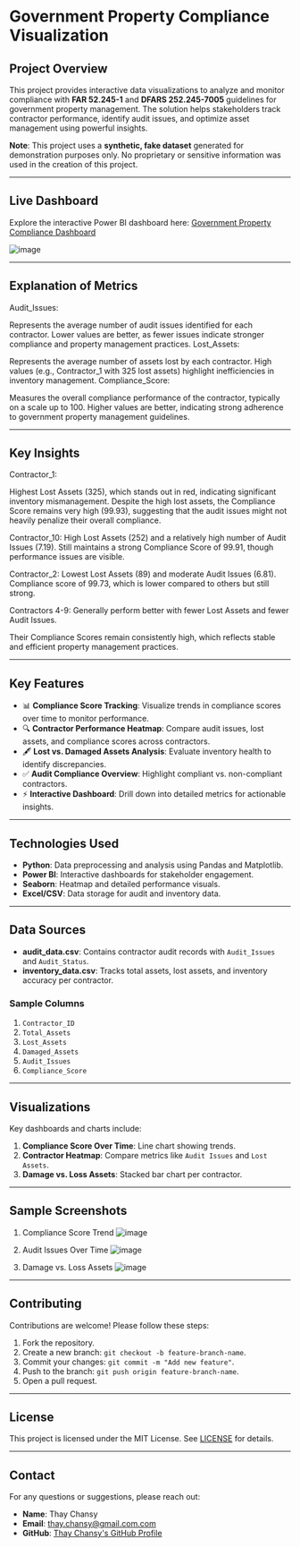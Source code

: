 # **Government Property Compliance Visualization**

## **Project Overview**  
This project provides interactive data visualizations to analyze and monitor compliance with **FAR 52.245-1** and **DFARS 252.245-7005** guidelines for government property management. The solution helps stakeholders track contractor performance, identify audit issues, and optimize asset management using powerful insights.

**Note**: This project uses a **synthetic, fake dataset** generated for demonstration purposes only. No proprietary or sensitive information was used in the creation of this project.

---

## **Live Dashboard**  
Explore the interactive Power BI dashboard here: [Government Property Compliance Dashboard](https://govtpropertycompliance.powerappsportals.com/)

![image](https://github.com/user-attachments/assets/d77d3b70-a286-4d2f-8c33-6ecadc909dfd)

---
## **Explanation of Metrics**
Audit_Issues:

Represents the average number of audit issues identified for each contractor.
Lower values are better, as fewer issues indicate stronger compliance and property management practices.
Lost_Assets:

Represents the average number of assets lost by each contractor.
High values (e.g., Contractor_1 with 325 lost assets) highlight inefficiencies in inventory management.
Compliance_Score:

Measures the overall compliance performance of the contractor, typically on a scale up to 100.
Higher values are better, indicating strong adherence to government property management guidelines.

---

## **Key Insights**
Contractor_1:

Highest Lost Assets (325), which stands out in red, indicating significant inventory mismanagement.
Despite the high lost assets, the Compliance Score remains very high (99.93), suggesting that the audit issues might not heavily penalize their overall compliance.

Contractor_10: High Lost Assets (252) and a relatively high number of Audit Issues (7.19).
Still maintains a strong Compliance Score of 99.91, though performance issues are visible.

Contractor_2: Lowest Lost Assets (89) and moderate Audit Issues (6.81).
Compliance score of 99.73, which is lower compared to others but still strong.

Contractors 4-9: Generally perform better with fewer Lost Assets and fewer Audit Issues.

Their Compliance Scores remain consistently high, which reflects stable and efficient property management practices.

---

## **Key Features**  
- 📊 **Compliance Score Tracking**: Visualize trends in compliance scores over time to monitor performance.  
- 🔍 **Contractor Performance Heatmap**: Compare audit issues, lost assets, and compliance scores across contractors.  
- 🖋 **Lost vs. Damaged Assets Analysis**: Evaluate inventory health to identify discrepancies.  
- ✅ **Audit Compliance Overview**: Highlight compliant vs. non-compliant contractors.  
- ⚡ **Interactive Dashboard**: Drill down into detailed metrics for actionable insights.  

---

## **Technologies Used**  
- **Python**: Data preprocessing and analysis using Pandas and Matplotlib.  
- **Power BI**: Interactive dashboards for stakeholder engagement.  
- **Seaborn**: Heatmap and detailed performance visuals.  
- **Excel/CSV**: Data storage for audit and inventory data.  

---

## **Data Sources**  
- **audit_data.csv**: Contains contractor audit records with `Audit_Issues` and `Audit_Status`.  
- **inventory_data.csv**: Tracks total assets, lost assets, and inventory accuracy per contractor.

### **Sample Columns**  
1. `Contractor_ID`  
2. `Total_Assets`  
3. `Lost_Assets`  
4. `Damaged_Assets`  
5. `Audit_Issues`  
6. `Compliance_Score`  

---

## **Visualizations**  
Key dashboards and charts include:  
1. **Compliance Score Over Time**: Line chart showing trends.  
2. **Contractor Heatmap**: Compare metrics like `Audit Issues` and `Lost Assets`.  
3. **Damage vs. Loss Assets**: Stacked bar chart per contractor.  



---

## **Sample Screenshots**  
1. Compliance Score Trend
![image](https://github.com/user-attachments/assets/9f441044-8b90-4273-8be3-7537d85076eb)

2. Audit Issues Over Time
![image](https://github.com/user-attachments/assets/fcd2edb9-859b-4143-adae-224eb2248197)

3. Damage vs. Loss Assets
![image](https://github.com/user-attachments/assets/c5dcb086-0309-4e08-ac5e-05238e9a42b3)


---

## **Contributing**  
Contributions are welcome! Please follow these steps:  
1. Fork the repository.  
2. Create a new branch: `git checkout -b feature-branch-name`.  
3. Commit your changes: `git commit -m "Add new feature"`.  
4. Push to the branch: `git push origin feature-branch-name`.  
5. Open a pull request.

---

## **License**  
This project is licensed under the MIT License. See [LICENSE](LICENSE) for details.

---

## **Contact**  
For any questions or suggestions, please reach out:  
- **Name**: Thay Chansy
- **Email**: thay.chansy@gmail.com.com  
- **GitHub**: [Thay Chansy's GitHub Profile](https://github.com/thaychansyh)
